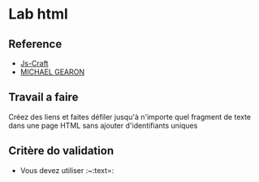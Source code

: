 # Lab html 

## Reference

- [Js-Craft](https://www.js-craft.io/blog/create-links-and-scroll-to-any-text-fragment-in-an-html-page-without-adding-unique-ids/)
- [MICHAEL GEARON](https://mgearon.com/html/text-fragments/)

## Travail a faire 

Créez des liens et faites défiler jusqu'à n'importe quel fragment de texte dans une page HTML sans ajouter d'identifiants uniques

## Critère do validation

- Vous devez utiliser :~:text=:

